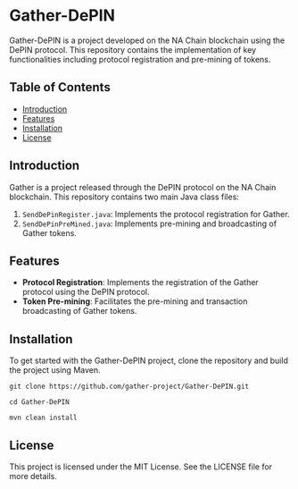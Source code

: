 # Gather-DePIN

Gather-DePIN is a project developed on the NA Chain blockchain using the DePIN protocol. This repository contains the implementation of key functionalities including protocol registration and pre-mining of tokens.

## Table of Contents

- [Introduction](#introduction)
- [Features](#features)
- [Installation](#installation)
- [License](#license)

## Introduction

Gather is a project released through the DePIN protocol on the NA Chain blockchain. This repository contains two main Java class files:

1. `SendDePinRegister.java`: Implements the protocol registration for Gather.
2. `SendDePinPreMined.java`: Implements pre-mining and broadcasting of Gather tokens.

## Features

- **Protocol Registration**: Implements the registration of the Gather protocol using the DePIN protocol.
- **Token Pre-mining**: Facilitates the pre-mining and transaction broadcasting of Gather tokens.

## Installation

To get started with the Gather-DePIN project, clone the repository and build the project using Maven.

`git clone https://github.com/gather-project/Gather-DePIN.git`

`cd Gather-DePIN`

`mvn clean install`

## License
This project is licensed under the MIT License. See the LICENSE file for more details.

